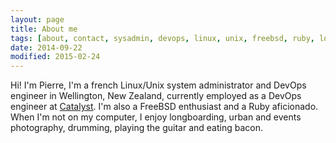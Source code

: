```yaml
---
layout: page
title: About me
tags: [about, contact, sysadmin, devops, linux, unix, freebsd, ruby, longboard, photography, guitar, guitar player, drumming, drummer, new zealand, wellington, catalyst]
date: 2014-09-22
modified: 2015-02-24
---
```


Hi! I'm Pierre, I'm a french Linux/Unix system administrator and DevOps
engineer in Wellington, New Zealand, currently employed as a DevOps engineer at
[Catalyst](http://www.catalyst.net.nz/). I'm also a FreeBSD enthusiast and a
Ruby aficionado. When I'm not on my computer, I enjoy longboarding, urban and
events photography, drumming, playing the guitar and eating bacon.

